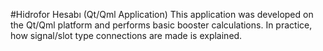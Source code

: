 #Hidrofor Hesabı (Qt/Qml Application)
This application was developed on the Qt/Qml platform and performs basic booster calculations. In practice, how signal/slot type connections are made is explained.
